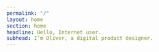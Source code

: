 ```yaml
---
permalink: "/"
layout: home
section: home
headline: Hello, Internet user.
subhead: I’m Oliver, a digital product designer.
---
```

